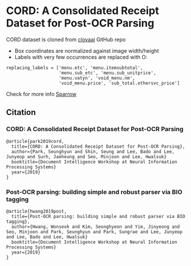 # CORD: A Consolidated Receipt Dataset for Post-OCR Parsing

CORD dataset is cloned from [clovaai](https://github.com/clovaai/cord) GitHub repo

- Box coordinates are normalized against image width/height
- Labels with very few occurrences are replaced with O:

```
replacing_labels = ['menu.etc', 'menu.itemsubtotal', 
                    'menu.sub_etc', 'menu.sub_unitprice', 
                    'menu.vatyn', 'void_menu.nm', 
                    'void_menu.price', 'sub_total.othersvc_price']
```

Check for more info [Sparrow](https://github.com/katanaml/sparrow)

## Citation

### CORD: A Consolidated Receipt Dataset for Post-OCR Parsing
```
@article{park2019cord,
  title={CORD: A Consolidated Receipt Dataset for Post-OCR Parsing},
  author={Park, Seunghyun and Shin, Seung and Lee, Bado and Lee, Junyeop and Surh, Jaeheung and Seo, Minjoon and Lee, Hwalsuk}
  booktitle={Document Intelligence Workshop at Neural Information Processing Systems}
  year={2019}
}
```
### Post-OCR parsing: building simple and robust parser via BIO tagging

```
@article{hwang2019post,
  title={Post-OCR parsing: building simple and robust parser via BIO tagging},
  author={Hwang, Wonseok and Kim, Seonghyeon and Yim, Jinyeong and Seo, Minjoon and Park, Seunghyun and Park, Sungrae and Lee, Junyeop and Lee, Bado and Lee, Hwalsuk}
  booktitle={Document Intelligence Workshop at Neural Information Processing Systems}
  year={2019}
}
```